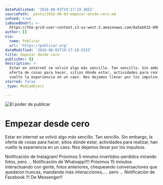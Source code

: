 ```yaml
---
datePublished: '2016-08-03T19:17:19.365Z'
sourcePath: _posts/2016-08-03-empezar-desde-cero.md
inFeed: true
isBasedOnUrl: >-
  https://the-grid-user-content.s3-us-west-2.amazonaws.com/8a5ab632-8967-4236-8c3f-ea0ee540129a.png
author: []
via:
  name: Publicar
  url: 'https://publicar.org'
dateModified: '2016-08-03T19:17:18.552Z'
title: Empezar desde cero
publisher: {}
description: >-
  Estar en internet se volvió algo más sencillo. Tan sencillo. Sin embargo, la
  oferta de cosas para hacer, sitios dónde estar, actividades para realizar, han
  vuelto la experiencia en un caos. Nos dejamos llevar por los impulsos.
starred: false
_type: MediaObject

---
```

![El poder de publicar](https://the-grid-user-content.s3-us-west-2.amazonaws.com/8a5ab632-8967-4236-8c3f-ea0ee540129a.png)

# Empezar desde cero

Estar en internet se volvió algo más sencillo. Tan sencillo. Sin embargo, la oferta de cosas para hacer, sitios dónde estar, actividades para realizar, han vuelto la experiencia en un caos. Nos dejamos llevar por los impulsos.

Notificación de Instagram! Próximos 5 minutos invertidos-perdidos mirando fotos, pero ... Notificación de Whatsapp!!!! Próximos 15 minutos interactuando con gente, fotos anteriores, chequeando conversaciones que quedaron truncas, mandando más interacciones,.... pero ... Notificación de Facebook !!! De Messenger!!
